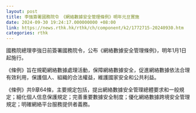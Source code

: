 ```yaml
---
layout: post
title: 李強簽署國務院令　《網絡數據安全管理條例》明年元旦實施
date: 2024-09-30 19:24:17.000000000 +08:00
link: https://news.rthk.hk/rthk/ch/component/k2/1772715-20240930.htm
categories: rthk
---
```


國務院總理李強日前簽署國務院令，公布《網絡數據安全管理條例》，明年1月1日起施行。

《條例》旨在規範網絡數據處理活動，保障網絡數據安全，促進網絡數據依法合理有效利用，保護個人、組織的合法權益，維護國家安全和公共利益。

《條例》共9章64條，主要規定包括，提出網絡數據安全管理總體要求和一般規定；細化個人信息保護規定；完善重要數據安全制度；優化網絡數據跨境安全管理規定；明確網絡平台服務提供者義務。
